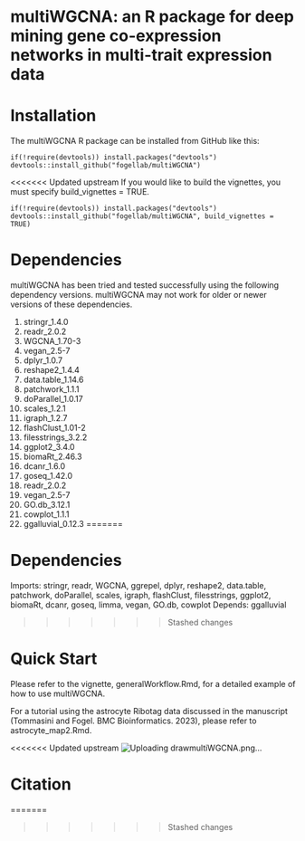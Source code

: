 # multiWGCNA: an R package for deep mining gene co-expression networks in multi-trait expression data

# Installation 
The multiWGCNA R package can be installed from GitHub like this: 
```
if(!require(devtools)) install.packages("devtools")
devtools::install_github("fogellab/multiWGCNA")
```

<<<<<<< Updated upstream
If you would like to build the vignettes, you must specify build_vignettes = TRUE. 
```
if(!require(devtools)) install.packages("devtools")
devtools::install_github("fogellab/multiWGCNA", build_vignettes = TRUE)
```


# Dependencies

multiWGCNA has been tried and tested successfully using the following dependency versions. multiWGCNA may not work for older or newer versions of these dependencies. 

1. stringr_1.4.0
2. readr_2.0.2
3. WGCNA_1.70-3
4. vegan_2.5-7
5. dplyr_1.0.7
6. reshape2_1.4.4
7. data.table_1.14.6
8. patchwork_1.1.1
9. doParallel_1.0.17
10. scales_1.2.1
11. igraph_1.2.7
12. flashClust_1.01-2
13. filesstrings_3.2.2
14. ggplot2_3.4.0
15. biomaRt_2.46.3
16. dcanr_1.6.0
17. goseq_1.42.0
18. readr_2.0.2
19. vegan_2.5-7 
20. GO.db_3.12.1
21. cowplot_1.1.1
22. ggalluvial_0.12.3
=======
# Dependencies

Imports: 
    stringr,
    readr,
    WGCNA,
    ggrepel,
    dplyr,
    reshape2,
    data.table,
    patchwork,
    doParallel,
    scales,
    igraph,
    flashClust,
    filesstrings,
    ggplot2,
    biomaRt,
    dcanr,
    goseq,
    limma,
    vegan,
    GO.db,
    cowplot
Depends: 
    ggalluvial
>>>>>>> Stashed changes

# Quick Start

Please refer to the vignette, generalWorkflow.Rmd, for a detailed example of how to use multiWGCNA.

For a tutorial using the astrocyte Ribotag data discussed in the manuscript (Tommasini and Fogel. BMC Bioinformatics. 2023), please refer to astrocyte_map2.Rmd.  

<<<<<<< Updated upstream
![Uploading drawmultiWGCNA.png…]()

# Citation

=======
>>>>>>> Stashed changes
